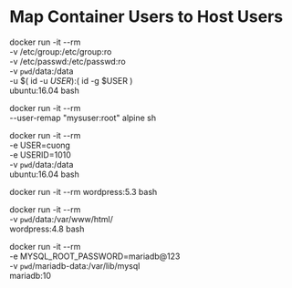 # Map Container Users to Host Users
docker run -it --rm \
    -v /etc/group:/etc/group:ro \
    -v /etc/passwd:/etc/passwd:ro \
    -v `pwd`/data:/data \
    -u $( id -u $USER ):$( id -g $USER ) \
    ubuntu:16.04 bash



docker run -it --rm \
    --user-remap "mysuser:root" alpine sh


docker run -it --rm \
    -e USER=cuong \
    -e USERID=1010 \
    -v `pwd`/data:/data \
    ubuntu:16.04 bash



docker run -it --rm wordpress:5.3 bash

docker run -it --rm \
    -v `pwd`/data:/var/www/html/ \
    wordpress:4.8 bash


docker run -it --rm \
    -e MYSQL_ROOT_PASSWORD=mariadb@123 \
    -v `pwd`/mariadb-data:/var/lib/mysql \
    mariadb:10

